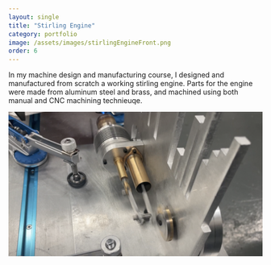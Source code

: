 ```yaml
---
layout: single
title: "Stirling Engine"
category: portfolio
image: /assets/images/stirlingEngineFront.png
order: 6
---
```


In my machine design and manufacturing course, I designed and manufactured from scratch a working stirling engine. Parts for the engine were made from aluminum steel and brass, and machined using both manual and CNC machining technieuqe. 

![Piston and Displacer Driving the Engine](/assets/images/stirlingEngineBack.png)

